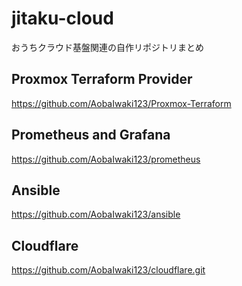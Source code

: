 # jitaku-cloud
おうちクラウド基盤関連の自作リポジトリまとめ

## Proxmox Terraform Provider

https://github.com/AobaIwaki123/Proxmox-Terraform

## Prometheus and Grafana

https://github.com/AobaIwaki123/prometheus

## Ansible

https://github.com/AobaIwaki123/ansible

## Cloudflare

https://github.com/AobaIwaki123/cloudflare.git
